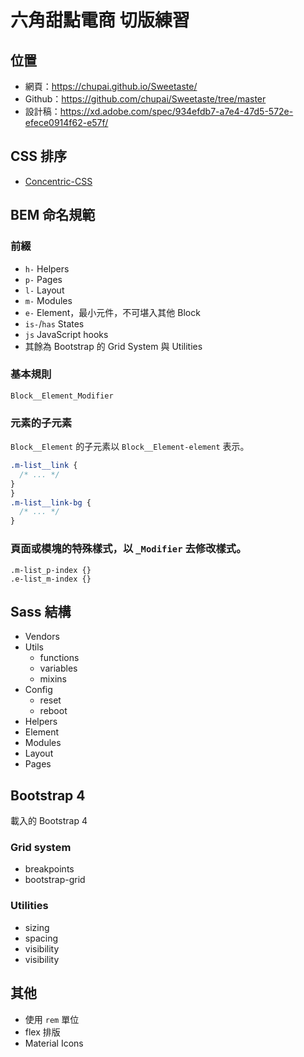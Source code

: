 # 六角甜點電商 切版練習

## 位置

- 網頁：https://chupai.github.io/Sweetaste/
- Github：https://github.com/chupai/Sweetaste/tree/master
- 設計稿：https://xd.adobe.com/spec/934efdb7-a7e4-47d5-572e-efece0914f62-e57f/

## CSS 排序

- [Concentric-CSS](https://github.com/brandon-rhodes/Concentric-CSS/blob/master/style3.css)

## BEM 命名規範

### 前綴

- `h-` Helpers
- `p-` Pages
- `l-` Layout
- `m-` Modules
- `e-` Element，最小元件，不可堪入其他 Block
- `is-`/`has` States
- `js` JavaScript hooks
- 其餘為 Bootstrap 的 Grid System 與 Utilities

### 基本規則

`Block__Element_Modifier`

### 元素的子元素

`Block__Element` 的子元素以 `Block__Element-element` 表示。

```css
.m-list__link {
  /* ... */
}
}
.m-list__link-bg {
  /* ... */
}
```

### 頁面或模塊的特殊樣式，以 `_Modifier` 去修改樣式。

```
.m-list_p-index {}
.e-list_m-index {}
```

## Sass 結構

- Vendors
- Utils
  - functions
  - variables
  - mixins
- Config
  - reset
  - reboot
- Helpers
- Element
- Modules
- Layout
- Pages

## Bootstrap 4

載入的 Bootstrap 4

### Grid system

- breakpoints
- bootstrap-grid

### Utilities

- sizing
- spacing
- visibility
- visibility

## 其他

- 使用 `rem` 單位
- flex 排版
- Material Icons
